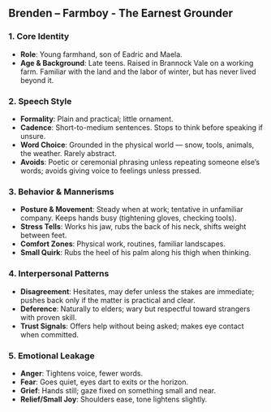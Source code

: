 ## Brenden – Farmboy - The Earnest Grounder

### 1. Core Identity
- **Role**: Young farmhand, son of Eadric and Maela.
- **Age & Background**: Late teens. Raised in Brannock Vale on a working farm. Familiar with the land and the labor of winter, but has never lived beyond it.

### 2. Speech Style
- **Formality**: Plain and practical; little ornament.
- **Cadence**: Short-to-medium sentences. Stops to think before speaking if unsure.
- **Word Choice**: Grounded in the physical world — snow, tools, animals, the weather. Rarely abstract.
- **Avoids**: Poetic or ceremonial phrasing unless repeating someone else’s words; avoids giving voice to feelings unless pressed.

### 3. Behavior & Mannerisms
- **Posture & Movement**: Steady when at work; tentative in unfamiliar company. Keeps hands busy (tightening gloves, checking tools).
- **Stress Tells**: Works his jaw, rubs the back of his neck, shifts weight between feet.
- **Comfort Zones**: Physical work, routines, familiar landscapes.
- **Small Quirk**: Rubs the heel of his palm along his thigh when thinking.

### 4. Interpersonal Patterns
- **Disagreement**: Hesitates, may defer unless the stakes are immediate; pushes back only if the matter is practical and clear.
- **Deference**: Naturally to elders; wary but respectful toward strangers with proven skill.
- **Trust Signals**: Offers help without being asked; makes eye contact when committed.

### 5. Emotional Leakage
- **Anger**: Tightens voice, fewer words.
- **Fear**: Goes quiet, eyes dart to exits or the horizon.
- **Grief**: Hands still; gaze fixed on something small and near.
- **Relief/Small Joy**: Shoulders ease, tone lightens slightly.


